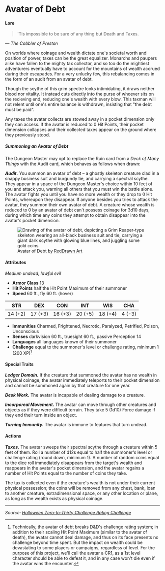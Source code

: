 # Avatar of Debt

#### Lore

> 'Tis impossible to be sure of any thing but Death and Taxes.

— _The Cobbler of Preston_

On worlds where coinage and wealth dictate one's societal worth and position of power, taxes can be the great equalizer. Monarchs and paupers alike have fallen to the mighty tax collector, and so too do the mightiest adventurers eventually have to account for the mountains of wealth accrued during their escapades. For a very unlucky few, this rebalancing comes in the form of an audit from an avatar of debt.

Though the scythe of this grim spectre looks intimidating, it draws neither blood nor vitality. It instead cuts directly into the purse of whoever sits on the recieving end, reducing one's wealth with every blow. This taxman will not relent until one's entire balance is withdrawn, insisting that "the debt must be paid".

Any taxes the avatar collects are stowed away in a pocket dimension only they can access. If the avatar is reduced to 0 Hit Points, their pocket dimension collapses and their collected taxes appear on the ground where they previously stood.

##### Summoning an Avatar of Debt

The Dungeon Master may opt to replace the Ruin card from a _Deck of Many Things_ with the Audit card, which behaves as follows when drawn:

_**Audit.**_ You summon an avatar of debt – a ghostly skeleton creature clad in a snappy business suit and burgundy tie, and carrying a spectral scythe. They appear in a space of the Dungeon Master's choice within 10 feet of you and attack you, warning all others that you must win the battle alone. The avatar fights you until you have no more wealth or they drop to 0 Hit Points, whereupon they disappear. If anyone besides you tries to attack the avatar, they summon their own avatar of debt. A creature whose wealth is reduced to 0 by an avatar of debt can't possess coinage for 3d10 days, during which time any coins they attempt to obtain disappear into the avatar's pocket dimension.

<figure>
  <img src="https://github.com/mpanighetti/dnd5e-030crc/raw/main/artwork/avatar-of-debt-reddrawnart.jpg" alt="Drawing of the avatar of debt, depicting a Grim Reaper-type skeleton wearing an all-black business suit and tie, carrying a giant dark scythe with glowing blue lines, and juggling some gold coins." />
  <figcaption>Avatar of Debt by <a href="https://linktr.ee/RedDrawnArt">RedDrawn Art</a></figcaption>
</figure>

#### Attributes

_Medium undead, lawful evil_

- **Armor Class** 13
- **Hit Points** half the Hit Point Maximum of their summoner
- **Speed** 60 ft., fly 60 ft. (hover)

|  STR  |  DEX  |  CON  |  INT  |  WIS  | CHA  |
|:-----:|:-----:|:-----:|:-----:|:-----:|:----:|
|14 (+2)|17 (+3)|16 (+3)|20 (+5)|18 (+4)|4 (-3)|

- **Immunities** Charmed, Frightened, Necrotic, Paralyzed, Petrified, Poison, Unconscious
- **Senses** darkvision 60 ft., truesight 60 ft., passive Perception 14
- **Languages** all languages known of their summoner
- **Challenge** equal to the summoner's level or challenge rating, minimum 1 (200 XP)[^💀]

[^💀]: Technically, the avatar of debt breaks D&D's challenge rating system; in addition to their scaling Hit Point Maximum (similar to the avatar of death), the avatar cannot deal damage, and thus on its face presents no challenge beyond time spent. But the impact on wealth could be devastating to some players or campaigns, regardless of level. For the purpose of this project, we'll call the avatar a CR1, as a 1st level character should be able to defeat it, and in any case won't die even if the avatar wins the encounter.

#### Special Traits

_**Ledger Domain.**_ If the creature that summoned the avatar has no wealth in physical coinage, the avatar immediately teleports to their pocket dimension and cannot be summoned again by that creature for one year.

_**Desk Work.**_ The avatar is incapable of dealing damage to a creature.

_**Incorporeal Movement.**_ The avatar can move through other creatures and objects as if they were difficult terrain. They take 5 (1d10) Force damage if they end their turn inside an object.

_**Turning Immunity.**_ The avatar is immune to features that turn undead.

#### Actions

_**Taxes.**_ The avatar sweeps their spectral scythe through a creature within 5 feet of them. Roll a number of d12s equal to half the summoner's level or challenge rating (round down, minimum 1). A number of random coins equal to the dice roll immediately disappears from the target's wealth and reappears in the avatar's pocket dimension, and the avatar regains a number of Hit Points equal to the number of coins they take.

The tax is collected even if the creature's wealth is not under their current physical possession; the coins will be removed from any chest, bank, loan to another creature, extradimensional space, or any other location or plane, as long as the wealth exists as physical coinage.

---

_Source: [Halloween Zero-to-Thirty Challenge Rating Challenge](https://mpanighetti.tumblr.com/tagged/030crc)_
